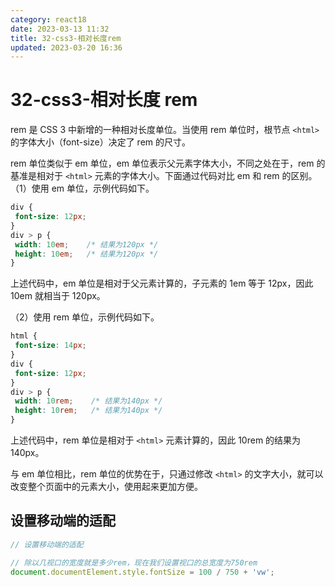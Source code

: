 ```yaml
---
category: react18
date: 2023-03-13 11:32
title: 32-css3-相对长度rem
updated: 2023-03-20 16:36
---
```


# 32-css3-相对长度 rem

rem 是 CSS 3 中新增的一种相对长度单位。当使用 rem 单位时，根节点 `<html>` 的字体大小（font-size）决定了 rem 的尺寸。

rem 单位类似于 em 单位，em 单位表示父元素字体大小，不同之处在于，rem 的基准是相对于 `<html>` 元素的字体大小。下面通过代码对比 em 和 rem 的区别。
（1）使用 em 单位，示例代码如下。

```css
div {
 font-size: 12px;
}
div > p {
 width: 10em;    /* 结果为120px */
 height: 10em;   /* 结果为120px */
}
```

上述代码中，em 单位是相对于父元素计算的，子元素的 1em 等于 12px，因此 10em 就相当于 120px。

（2）使用 rem 单位，示例代码如下。

```css
html {
 font-size: 14px;
}
div {
 font-size: 12px;
}
div > p {
 width: 10rem;    /* 结果为140px */
 height: 10rem;   /* 结果为140px */
}
```

上述代码中，rem 单位是相对于 `<html>` 元素计算的，因此 10rem 的结果为 140px。

与 em 单位相比，rem 单位的优势在于，只通过修改 `<html>` 的文字大小，就可以改变整个页面中的元素大小，使用起来更加方便。

## 设置移动端的适配

```jsx
// 设置移动端的适配

// 除以几视口的宽度就是多少rem，现在我们设置视口的总宽度为750rem
document.documentElement.style.fontSize = 100 / 750 + 'vw';
```